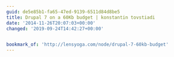 ```yaml
---
guid: de5e85b1-fa65-47ed-9139-6511d84d8be5
title: Drupal 7 on a 60Kb budget | konstantin tovstiadi
date: '2014-11-26T20:07:03+00:00'
changed: '2019-09-24T14:42:27+00:00'


bookmark_of: 'http://lensyoga.com/node/drupal-7-60kb-budget'
---
```




